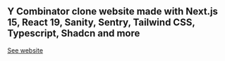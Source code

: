 ## Y Combinator clone website made with Next.js 15, React 19, Sanity, Sentry, Tailwind CSS, Typescript, Shadcn and more

[See website](https://yc-clone-j39m.vercel.app/)